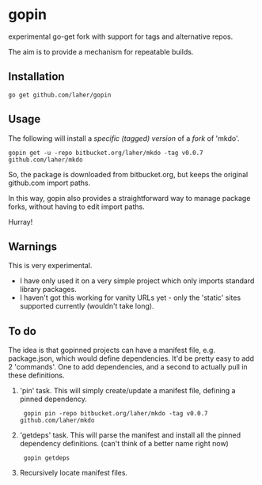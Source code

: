 gopin
=====

experimental go-get fork with support for tags and alternative repos.

The aim is to provide a mechanism for repeatable builds. 

Installation
------------

    go get github.com/laher/gopin

Usage
-----
The following will install a *specific (tagged) version* of a *fork* of 'mkdo'.

    gopin get -u -repo bitbucket.org/laher/mkdo -tag v0.0.7 github.com/laher/mkdo

So, the package is downloaded from bitbucket.org, but keeps the original github.com import paths.

In this way, gopin also provides a straightforward way to manage package forks, without having to edit import paths.

Hurray!

Warnings
--------
This is very experimental.
 * I have only used it on a very simple project which only imports standard library packages.
 * I haven't got this working for vanity URLs yet - only the 'static' sites supported currently (wouldn't take long).

To do
-----
The idea is that gopinned projects can have a manifest file, e.g. package.json, which would define dependencies.
It'd be pretty easy to add 2 'commands'. 
One to add dependencies, and a second to actually pull in these definitions.

1. 'pin' task. This will simply create/update a manifest file, defining a pinned dependency.


        gopin pin -repo bitbucket.org/laher/mkdo -tag v0.0.7 github.com/laher/mkdo

2. 'getdeps' task. This will parse the manifest and install all the pinned dependency definitions. (can't think of a better name right now)


        gopin getdeps
        

3. Recursively locate manifest files.

